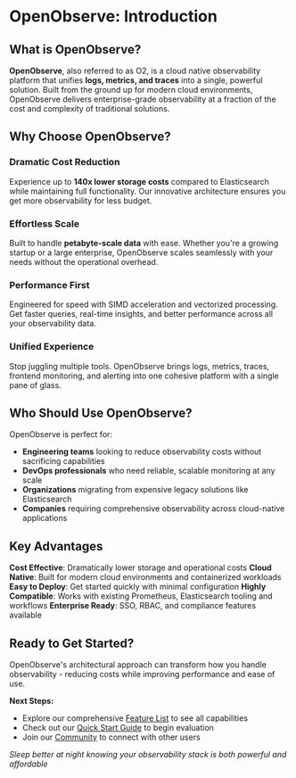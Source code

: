# OpenObserve: Introduction

## What is OpenObserve?

**OpenObserve**, also referred to as O2, is a cloud native observability platform that unifies **logs, metrics, and traces** into a single, powerful solution. Built from the ground up for modern cloud environments, OpenObserve delivers enterprise-grade observability at a fraction of the cost and complexity of traditional solutions.

## Why Choose OpenObserve?

### Dramatic Cost Reduction
Experience up to **140x lower storage costs** compared to Elasticsearch while maintaining full functionality. Our innovative architecture ensures you get more observability for less budget.

### Effortless Scale
Built to handle **petabyte-scale data** with ease. Whether you're a growing startup or a large enterprise, OpenObserve scales seamlessly with your needs without the operational overhead.

### Performance First
Engineered for speed with SIMD acceleration and vectorized processing. Get faster queries, real-time insights, and better performance across all your observability data.

### Unified Experience
Stop juggling multiple tools. OpenObserve brings logs, metrics, traces, frontend monitoring, and alerting into one cohesive platform with a single pane of glass.

## Who Should Use OpenObserve?

OpenObserve is perfect for:
- **Engineering teams** looking to reduce observability costs without sacrificing capabilities
- **DevOps professionals** who need reliable, scalable monitoring at any scale
- **Organizations** migrating from expensive legacy solutions like Elasticsearch
- **Companies** requiring comprehensive observability across cloud-native applications

## Key Advantages

**Cost Effective**: Dramatically lower storage and operational costs
**Cloud Native**: Built for modern cloud environments and containerized workloads  
**Easy to Deploy**: Get started quickly with minimal configuration
**Highly Compatible**: Works with existing Prometheus, Elasticsearch tooling and workflows
**Enterprise Ready**: SSO, RBAC, and compliance features available

## Ready to Get Started?

OpenObserve's architectural approach can transform how you handle observability - reducing costs while improving performance and ease of use.

**Next Steps:**
- Explore our comprehensive [Feature List](../features/logs.md) to see all capabilities
- Check out our [Quick Start Guide](../getting-started.md) to begin evaluation
- Join our [Community](https://github.com/openobserve/openobserve/discussions) to connect with other users

*Sleep better at night knowing your observability stack is both powerful and affordable* 





